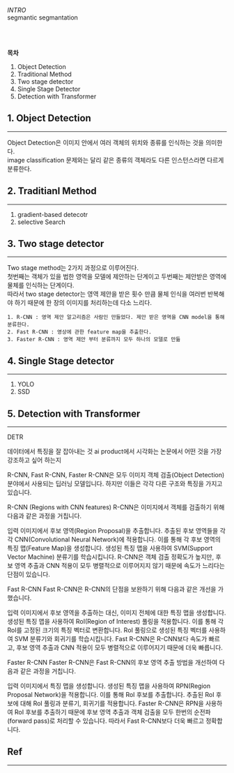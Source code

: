 *INTRO*   
segmantic segmantation 

<br>
<br>

__목차__  
1. Object Detection 
2. Traditional Method 
3. Two stage detector 
4. Single Stage Detector 
5. Detection with Transformer


## 1. Object Detection 
_______
Object Detection은 이미지 안에서 여러 객체의 위치와 종류를 인식하는 것을 의미한다.  
image classification 문제와는 달리 같은 종류의 객체라도 다른 인스턴스라면 다르게 분류한다.  

## 2. Traditianl Method 
_______
1. gradient-based detecotr
2. selective Search  

## 3. Two stage detector
_______
Two stage method는 2가지 과정으로 이루어진다.  
첫번째는 객체가 있을 법한 영역을 모델에 제안하는 단계이고 두번째는 제안받은 영역에 물체를 인식하는 단계이다.  
따라서 two stage detector는 영역 제안을 받은 횟수 만큼 물체 인식을 여러번 반복해야 하기 때문에 한 장의 이미지를 처리하는데 다소 느리다.  

    1. R-CNN : 영역 제안 알고리즘은 사람인 만들었다. 제안 받은 영역을 CNN model을 통해 분류한다.  
    2. Fast R-CNN : 영상에 관한 feature map을 추출한다. 
    3. Faster R-CNN : 영역 제안 부터 분류까지 모두 하나의 모델로 만듦

## 4. Single Stage detector
______

1. YOLO
2. SSD

## 5. Detection with Transformer
______
DETR 

데이터에서 특징을 잘 잡아내는 것 
ai product에서 시각화는 논문에서 어떤 것을 가장 강조하고 싶어 하는지 

R-CNN, Fast R-CNN, Faster R-CNN은 모두 이미지 객체 검출(Object Detection) 분야에서 사용되는 딥러닝 모델입니다. 하지만 이들은 각각 다른 구조와 특징을 가지고 있습니다.

R-CNN (Regions with CNN features)
R-CNN은 이미지에서 객체를 검출하기 위해 다음과 같은 과정을 거칩니다.

입력 이미지에서 후보 영역(Region Proposal)을 추출합니다.
추출된 후보 영역들을 각각 CNN(Convolutional Neural Network)에 적용합니다. 이를 통해 각 후보 영역의 특징 맵(Feature Map)을 생성합니다.
생성된 특징 맵을 사용하여 SVM(Support Vector Machine) 분류기를 학습시킵니다.
R-CNN은 객체 검출 정확도가 높지만, 후보 영역 추출과 CNN 적용이 모두 병렬적으로 이루어지지 않기 때문에 속도가 느리다는 단점이 있습니다.

Fast R-CNN
Fast R-CNN은 R-CNN의 단점을 보완하기 위해 다음과 같은 개선을 가했습니다.

입력 이미지에서 후보 영역을 추출하는 대신, 이미지 전체에 대한 특징 맵을 생성합니다.
생성된 특징 맵을 사용하여 RoI(Region of Interest) 풀링을 적용합니다. 이를 통해 각 RoI를 고정된 크기의 특징 벡터로 변환합니다.
RoI 풀링으로 생성된 특징 벡터를 사용하여 SVM 분류기와 회귀기를 학습시킵니다.
Fast R-CNN은 R-CNN보다 속도가 빠르고, 후보 영역 추출과 CNN 적용이 모두 병렬적으로 이루어지기 때문에 더욱 빠릅니다.

Faster R-CNN
Faster R-CNN은 Fast R-CNN의 후보 영역 추출 방법을 개선하여 다음과 같은 과정을 거칩니다.

입력 이미지에서 특징 맵을 생성합니다.
생성된 특징 맵을 사용하여 RPN(Region Proposal Network)을 적용합니다. 이를 통해 RoI 후보를 추출합니다.
추출된 RoI 후보에 대해 RoI 풀링과 분류기, 회귀기를 적용합니다.
Faster R-CNN은 RPN을 사용하여 RoI 후보를 추출하기 때문에 후보 영역 추출과 객체 검출을 모두 한번의 순전파(forward pass)로 처리할 수 있습니다. 따라서 Fast R-CNN보다 더욱 빠르고 정확합니다.

## Ref
---

